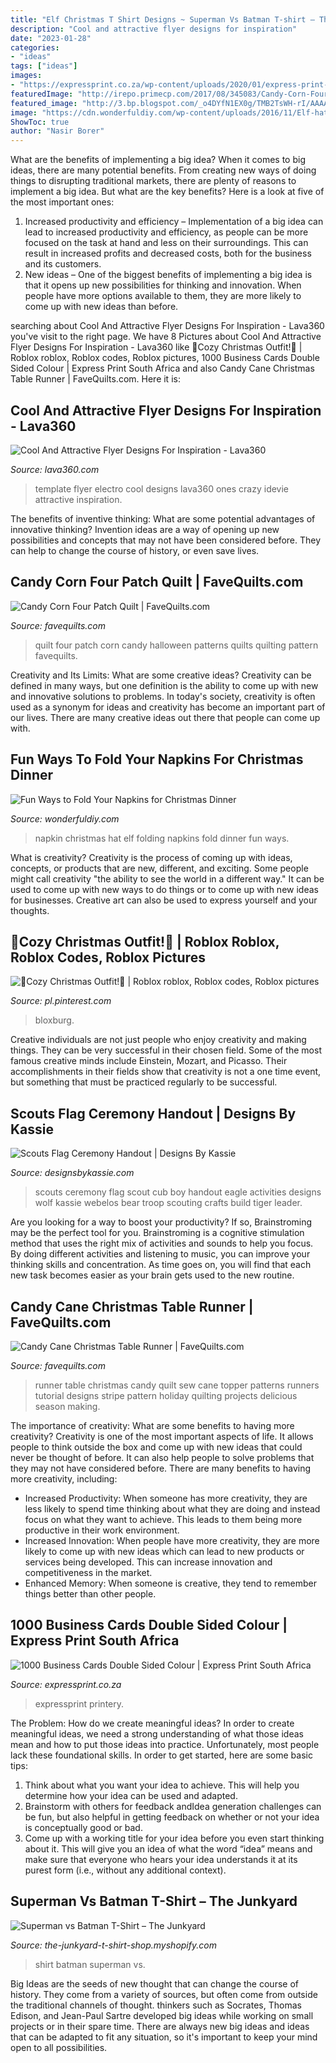 ```yaml
---
title: "Elf Christmas T Shirt Designs ~ Superman Vs Batman T-shirt – The Junkyard"
description: "Cool and attractive flyer designs for inspiration"
date: "2023-01-28"
categories:
- "ideas"
tags: ["ideas"]
images:
- "https://expressprint.co.za/wp-content/uploads/2020/01/express-print-17-1024x683.jpg"
featuredImage: "http://irepo.primecp.com/2017/08/345083/Candy-Corn-Four-Patch-Quilt_Large600_ID-2404523.jpg?v=2404523"
featured_image: "http://3.bp.blogspot.com/_o4DYfN1EX0g/TMB2TsWH-rI/AAAAAAAAB0o/iqQDeTY9GuA/s640/Flag+Ceremony.jpg"
image: "https://cdn.wonderfuldiy.com/wp-content/uploads/2016/11/Elf-hat-napkin.jpg"
ShowToc: true
author: "Nasir Borer"
---
```



What are the benefits of implementing a big idea?
When it comes to big ideas, there are many potential benefits. From creating new ways of doing things to disrupting traditional markets, there are plenty of reasons to implement a big idea. But what are the key benefits? Here is a look at five of the most important ones:
1. Increased productivity and efficiency – Implementation of a big idea can lead to increased productivity and efficiency, as people can be more focused on the task at hand and less on their surroundings. This can result in increased profits and decreased costs, both for the business and its customers.
2. New ideas – One of the biggest benefits of implementing a big idea is that it opens up new possibilities for thinking and innovation. When people have more options available to them, they are more likely to come up with new ideas than before.

	

		
searching about Cool And Attractive Flyer Designs For Inspiration - Lava360 you've visit to the right page. We have 8 Pictures about Cool And Attractive Flyer Designs For Inspiration - Lava360 like 🤎Cozy Christmas Outfit!🤎 | Roblox roblox, Roblox codes, Roblox pictures, 1000 Business Cards Double Sided Colour | Express Print South Africa and also Candy Cane Christmas Table Runner | FaveQuilts.com. Here it is:
		
    
## Cool And Attractive Flyer Designs For Inspiration - Lava360

<img loading=lazy src="http://lava360.com/wp-content/uploads/2013/02/18-Electro-Template.jpg" onerror="this.onerror=null;this.src='https://tse3.mm.bing.net/th?id=OIP.Ciwksdg0iLcz1jP6Iezc5QHaKX&amp;pid=15.1';" alt="Cool And Attractive Flyer Designs For Inspiration - Lava360">

_Source: lava360.com_

>template flyer electro cool designs lava360 ones crazy idevie attractive inspiration. 

	

The benefits of inventive thinking: What are some potential advantages of innovative thinking?
Invention ideas are a way of opening up new possibilities and concepts that may not have been considered before. They can help to change the course of history, or even save lives.

    
## Candy Corn Four Patch Quilt | FaveQuilts.com

<img loading=lazy src="http://irepo.primecp.com/2017/08/345083/Candy-Corn-Four-Patch-Quilt_Large600_ID-2404523.jpg?v=2404523" onerror="this.onerror=null;this.src='https://tse1.mm.bing.net/th?id=OIP.SyDHv-FUq_iqPbV4cnJuxwDfEX&amp;pid=15.1';" alt="Candy Corn Four Patch Quilt | FaveQuilts.com">

_Source: favequilts.com_

>quilt four patch corn candy halloween patterns quilts quilting pattern favequilts. 

	

Creativity and Its Limits: What are some creative ideas?
Creativity can be defined in many ways, but one definition is the ability to come up with new and innovative solutions to problems. In today's society, creativity is often used as a synonym for ideas and creativity has become an important part of our lives. There are many creative ideas out there that people can come up with.

    
## Fun Ways To Fold Your Napkins For Christmas Dinner

<img loading=lazy src="https://cdn.wonderfuldiy.com/wp-content/uploads/2016/11/Elf-hat-napkin.jpg" onerror="this.onerror=null;this.src='https://tse2.mm.bing.net/th?id=OIP.qHuJ4bdWfOlpA5d9pOHfKAHaJ3&amp;pid=15.1';" alt="Fun Ways to Fold Your Napkins for Christmas Dinner">

_Source: wonderfuldiy.com_

>napkin christmas hat elf folding napkins fold dinner fun ways. 

	

What is creativity?
Creativity is the process of coming up with ideas, concepts, or products that are new, different, and exciting. Some people might call creativity "the ability to see the world in a different way." It can be used to come up with new ways to do things or to come up with new ideas for businesses. Creative art can also be used to express yourself and your thoughts.

    
## 🤎Cozy Christmas Outfit!🤎 | Roblox Roblox, Roblox Codes, Roblox Pictures

<img loading=lazy src="https://i.pinimg.com/736x/33/46/37/33463703989277c4f3f9e505a6c0ced4.jpg" onerror="this.onerror=null;this.src='https://tse3.mm.bing.net/th?id=OIP.mO8tmCN9rE-unPfGr067-AHaHa&amp;pid=15.1';" alt="🤎Cozy Christmas Outfit!🤎 | Roblox roblox, Roblox codes, Roblox pictures">

_Source: pl.pinterest.com_

>bloxburg. 

	

Creative individuals are not just people who enjoy creativity and making things. They can be very successful in their chosen field. Some of the most famous creative minds include Einstein, Mozart, and Picasso. Their accomplishments in their fields show that creativity is not a one time event, but something that must be practiced regularly to be successful.

    
## Scouts Flag Ceremony Handout | Designs By Kassie

<img loading=lazy src="http://3.bp.blogspot.com/_o4DYfN1EX0g/TMB2TsWH-rI/AAAAAAAAB0o/iqQDeTY9GuA/s640/Flag+Ceremony.jpg" onerror="this.onerror=null;this.src='https://tse2.mm.bing.net/th?id=OIP.VSA7nARM8Dg7OdmGDDv_WgAAAA&amp;pid=15.1';" alt="Scouts Flag Ceremony Handout | Designs By Kassie">

_Source: designsbykassie.com_

>scouts ceremony flag scout cub boy handout eagle activities designs wolf kassie webelos bear troop scouting crafts build tiger leader. 

	

Are you looking for a way to boost your productivity? If so, Brainstroming may be the perfect tool for you. Brainstroming is a cognitive stimulation method that uses the right mix of activities and sounds to help you focus. By doing different activities and listening to music, you can improve your thinking skills and concentration. As time goes on, you will find that each new task becomes easier as your brain gets used to the new routine.

    
## Candy Cane Christmas Table Runner | FaveQuilts.com

<img loading=lazy src="http://irepo.primecp.com/2015/11/243963/Candy-Cane-Christmas-Table-Runner_ExtraLarge1000_ID-1278203.jpg?v=1278203" onerror="this.onerror=null;this.src='https://tse4.mm.bing.net/th?id=OIP.av2n6TtbHKCEH9hgcIDYNwHaJ4&amp;pid=15.1';" alt="Candy Cane Christmas Table Runner | FaveQuilts.com">

_Source: favequilts.com_

>runner table christmas candy quilt sew cane topper patterns runners tutorial designs stripe pattern holiday quilting projects delicious season making. 

	

The importance of creativity: What are some benefits to having more creativity?
Creativity is one of the most important aspects of life. It allows people to think outside the box and come up with new ideas that could never be thought of before. It can also help people to solve problems that they may not have considered before. There are many benefits to having more creativity, including: 
- Increased Productivity: When someone has more creativity, they are less likely to spend time thinking about what they are doing and instead focus on what they want to achieve. This leads to them being more productive in their work environment. 
- Increased Innovation: When people have more creativity, they are more likely to come up with new ideas which can lead to new products or services being developed. This can increase innovation and competitiveness in the market. 
- Enhanced Memory: When someone is creative, they tend to remember things better than other people.

    
## 1000 Business Cards Double Sided Colour | Express Print South Africa

<img loading=lazy src="https://expressprint.co.za/wp-content/uploads/2020/01/express-print-17-1024x683.jpg" onerror="this.onerror=null;this.src='https://tse1.mm.bing.net/th?id=OIP.R4Ybj3nkZPMuBD2CKU7uywHaE8&amp;pid=15.1';" alt="1000 Business Cards Double Sided Colour | Express Print South Africa">

_Source: expressprint.co.za_

>expressprint printery. 

	

The Problem: How do we create meaningful ideas?
In order to create meaningful ideas, we need a strong understanding of what those ideas mean and how to put those ideas into practice. Unfortunately, most people lack these foundational skills. In order to get started, here are some basic tips: 
1. Think about what you want your idea to achieve. This will help you determine how your idea can be used and adapted. 
2. Brainstorm with others for feedback andIdea generation challenges can be fun, but also helpful in getting feedback on whether or not your idea is conceptually good or bad. 
3. Come up with a working title for your idea before you even start thinking about it. This will give you an idea of what the word “idea” means and make sure that everyone who hears your idea understands it at its purest form (i.e., without any additional context).

    
## Superman Vs Batman T-Shirt – The Junkyard

<img loading=lazy src="http://cdn.shopify.com/s/files/1/0275/2851/products/batmansuperman_grande.JPG?v=1454787489" onerror="this.onerror=null;this.src='https://tse3.mm.bing.net/th?id=OIP.123BhO4QOjp2GOwhZeRTSwAAAA&amp;pid=15.1';" alt="Superman vs Batman T-Shirt – The Junkyard">

_Source: the-junkyard-t-shirt-shop.myshopify.com_

>shirt batman superman vs. 

	

Big Ideas are the seeds of new thought that can change the course of history. They come from a variety of sources, but often come from outside the traditional channels of thought. thinkers such as Socrates, Thomas Edison, and Jean-Paul Sartre developed big ideas while working on small projects or in their spare time. There are always new big ideas and ideas that can be adapted to fit any situation, so it's important to keep your mind open to all possibilities.

